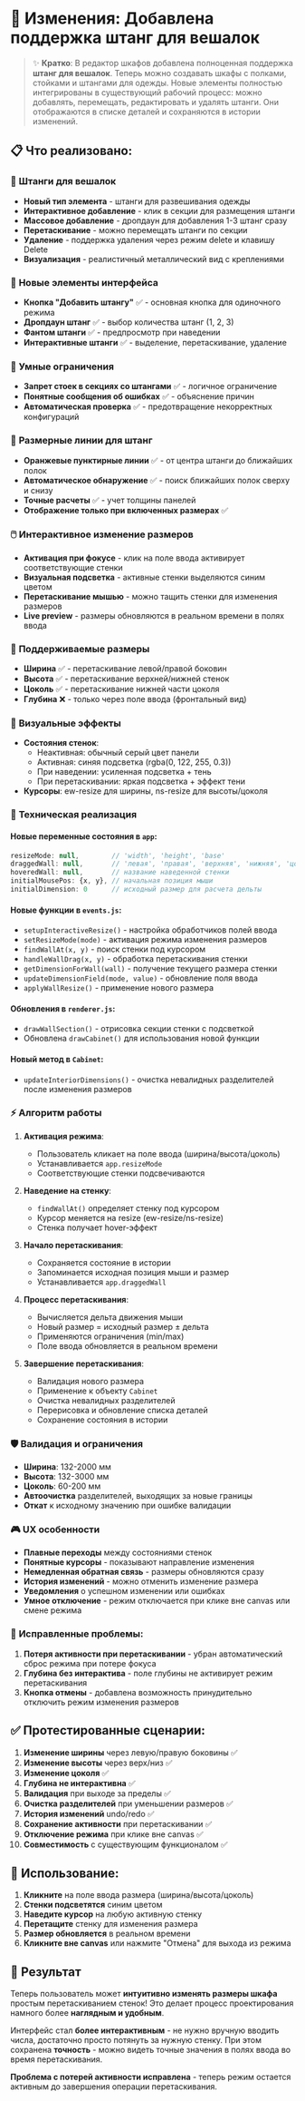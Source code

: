 # 🔧 Изменения: Добавлена поддержка штанг для вешалок

> ✨ **Кратко**: В редактор шкафов добавлена полноценная поддержка **штанг для вешалок**. Теперь можно создавать шкафы с полками, стойками и штангами для одежды. Новые элементы полностью интегрированы в существующий рабочий процесс: можно добавлять, перемещать, редактировать и удалять штанги. Они отображаются в списке деталей и сохраняются в истории изменений.

## 📋 Что реализовано:

### 🎽 **Штанги для вешалок**
- **Новый тип элемента** - штанги для развешивания одежды
- **Интерактивное добавление** - клик в секции для размещения штанги
- **Массовое добавление** - дропдаун для добавления 1-3 штанг сразу
- **Перетаскивание** - можно перемещать штанги по секции
- **Удаление** - поддержка удаления через режим delete и клавишу Delete
- **Визуализация** - реалистичный металлический вид с креплениями

### 🎯 **Новые элементы интерфейса**
- **Кнопка "Добавить штангу"** ✅ - основная кнопка для одиночного режима
- **Дропдаун штанг** ✅ - выбор количества штанг (1, 2, 3)
- **Фантом штанги** ✅ - предпросмотр при наведении
- **Интерактивные штанги** ✅ - выделение, перетаскивание, удаление

### 🚫 **Умные ограничения**
- **Запрет стоек в секциях со штангами** ✅ - логичное ограничение
- **Понятные сообщения об ошибках** ✅ - объяснение причин
- **Автоматическая проверка** ✅ - предотвращение некорректных конфигураций

### 📏 **Размерные линии для штанг**
- **Оранжевые пунктирные линии** ✅ - от центра штанги до ближайших полок
- **Автоматическое обнаружение** ✅ - поиск ближайших полок сверху и снизу
- **Точные расчеты** ✅ - учет толщины панелей
- **Отображение только при включенных размерах** ✅

### 🖱️ **Интерактивное изменение размеров**
- **Активация при фокусе** - клик на поле ввода активирует соответствующие стенки
- **Визуальная подсветка** - активные стенки выделяются синим цветом
- **Перетаскивание мышью** - можно тащить стенки для изменения размеров
- **Live preview** - размеры обновляются в реальном времени в полях ввода

### 🎯 **Поддерживаемые размеры**
- **Ширина** ✅ - перетаскивание левой/правой боковин
- **Высота** ✅ - перетаскивание верхней/нижней стенок  
- **Цоколь** ✅ - перетаскивание нижней части цоколя
- **Глубина** ❌ - только через поле ввода (фронтальный вид)

### 🎨 **Визуальные эффекты**
- **Состояния стенок**:
  - Неактивная: обычный серый цвет панели
  - Активная: синяя подсветка (rgba(0, 122, 255, 0.3))
  - При наведении: усиленная подсветка + тень
  - При перетаскивании: яркая подсветка + эффект тени
- **Курсоры**: ew-resize для ширины, ns-resize для высоты/цоколя

### 🔧 **Техническая реализация**

#### Новые переменные состояния в `app`:
```javascript
resizeMode: null,        // 'width', 'height', 'base'
draggedWall: null,       // 'левая', 'правая', 'верхняя', 'нижняя', 'цоколь'  
hoveredWall: null,       // название наведенной стенки
initialMousePos: {x, y}, // начальная позиция мыши
initialDimension: 0      // исходный размер для расчета дельты
```

#### Новые функции в `events.js`:
- `setupInteractiveResize()` - настройка обработчиков полей ввода
- `setResizeMode(mode)` - активация режима изменения размеров
- `findWallAt(x, y)` - поиск стенки под курсором
- `handleWallDrag(x, y)` - обработка перетаскивания стенки
- `getDimensionForWall(wall)` - получение текущего размера стенки
- `updateDimensionField(mode, value)` - обновление поля ввода
- `applyWallResize()` - применение нового размера

#### Обновления в `renderer.js`:
- `drawWallSection()` - отрисовка секции стенки с подсветкой
- Обновлена `drawCabinet()` для использования новой функции

#### Новый метод в `Cabinet`:
- `updateInteriorDimensions()` - очистка невалидных разделителей после изменения размеров

### ⚡ **Алгоритм работы**

1. **Активация режима**:
   - Пользователь кликает на поле ввода (ширина/высота/цоколь)
   - Устанавливается `app.resizeMode`
   - Соответствующие стенки подсвечиваются

2. **Наведение на стенку**:
   - `findWallAt()` определяет стенку под курсором
   - Курсор меняется на resize (ew-resize/ns-resize)
   - Стенка получает hover-эффект

3. **Начало перетаскивания**:
   - Сохраняется состояние в истории
   - Запоминается исходная позиция мыши и размер
   - Устанавливается `app.draggedWall`

4. **Процесс перетаскивания**:
   - Вычисляется дельта движения мыши
   - Новый размер = исходный размер ± дельта
   - Применяются ограничения (min/max)
   - Поле ввода обновляется в реальном времени

5. **Завершение перетаскивания**:
   - Валидация нового размера
   - Применение к объекту `Cabinet`
   - Очистка невалидных разделителей
   - Перерисовка и обновление списка деталей
   - Сохранение состояния в истории

### 🛡️ **Валидация и ограничения**
- **Ширина**: 132-2000 мм
- **Высота**: 132-3000 мм  
- **Цоколь**: 60-200 мм
- **Автоочистка** разделителей, выходящих за новые границы
- **Откат** к исходному значению при ошибке валидации

### 🎮 **UX особенности**
- **Плавные переходы** между состояниями стенок
- **Понятные курсоры** - показывают направление изменения
- **Немедленная обратная связь** - размеры обновляются сразу
- **История изменений** - можно отменить изменение размера
- **Уведомления** о успешном изменении или ошибках
- **Умное отключение** - режим отключается при клике вне canvas или смене режима

### 🐛 **Исправленные проблемы**:
1. **Потеря активности при перетаскивании** - убран автоматический сброс режима при потере фокуса
2. **Глубина без интерактива** - поле глубины не активирует режим перетаскивания
3. **Кнопка отмены** - добавлена возможность принудительно отключить режим изменения размеров

## ✅ **Протестированные сценарии**:

1. **Изменение ширины** через левую/правую боковины ✅
2. **Изменение высоты** через верх/низ ✅  
3. **Изменение цоколя** ✅
4. **Глубина не интерактивна** ✅
5. **Валидация** при выходе за пределы ✅
6. **Очистка разделителей** при уменьшении размеров ✅
7. **История изменений** undo/redo ✅
8. **Сохранение активности** при перетаскивании ✅
9. **Отключение режима** при клике вне canvas ✅
10. **Совместимость** с существующим функционалом ✅

## 🚀 **Использование**:

1. **Кликните** на поле ввода размера (ширина/высота/цоколь)
2. **Стенки подсветятся** синим цветом  
3. **Наведите курсор** на любую активную стенку
4. **Перетащите** стенку для изменения размера
5. **Размер обновляется** в реальном времени
6. **Кликните вне canvas** или нажмите "Отмена" для выхода из режима

## 🎉 **Результат**

Теперь пользователь может **интуитивно изменять размеры шкафа** простым перетаскиванием стенок! Это делает процесс проектирования намного более **наглядным и удобным**. 

Интерфейс стал **более интерактивным** - не нужно вручную вводить числа, достаточно просто потянуть за нужную стенку. При этом сохранена **точность** - можно видеть точные значения в полях ввода во время перетаскивания.

**Проблема с потерей активности исправлена** - теперь режим остается активным до завершения операции перетаскивания.